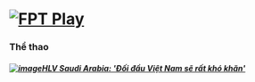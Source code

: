 # [![FPT Play](https://user-images.githubusercontent.com/75318518/141979460-cfc56a6d-0e38-4e25-8aad-80c6620a1996.png)](https://admin1509.github.io/fptplay.vn/)

### Thể thao
##### [![image](https://user-images.githubusercontent.com/75318518/141980388-3576da9a-9827-43b1-86d1-047e1a2fb5a9.png)](https://admin1509.github.io/fptplay.vn/xem-video/hlv-saudi-arabia-doi-dau-viet-nam-se-rat-kho-khan-619325592089bd20064ae23b/)[HLV Saudi Arabia: 'Đối đầu Việt Nam sẽ rất khó khăn'](https://admin1509.github.io/fptplay.vn/xem-video/hlv-saudi-arabia-doi-dau-viet-nam-se-rat-kho-khan-619325592089bd20064ae23b/)
